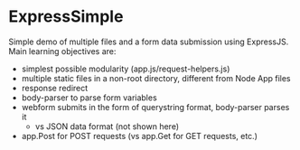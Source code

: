 # ExpressSimple
Simple demo of multiple files and a form data submission using ExpressJS.  Main learning objectives are:

* simplest possible modularity (app.js/request-helpers.js)
* multiple static files in a non-root directory, different from Node App files
* response redirect
* body-parser to parse form variables
* webform submits in the form of querystring format, body-parser parses it
  * vs JSON data format (not shown here)
* app.Post for POST requests (vs app.Get for GET requests, etc.)
